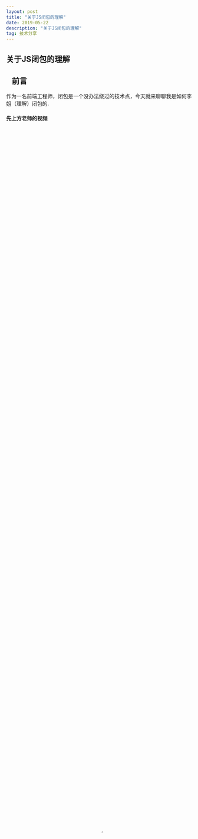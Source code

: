 ```yaml
---
layout: post
title: "关于JS闭包的理解"
date: 2019-05-22
description: "关于JS闭包的理解"
tag: 技术分享
---   
```


关于JS闭包的理解
------------------------


   前言
   --
   
   作为一名前端工程师，闭包是一个没办法绕过的技术点，今天就来聊聊我是如何李姐（理解）闭包的.
   
   
#### 先上方老师的视频
<video id="video" controls="" preload="none" poster="http://om2bks7xs.bkt.clouddn.com/2017-08-26-Markdown-Advance-Video.jpg" width=100% height=100%>
      <source id="mp4" src="https://video.jirengu.com/xdml/video/3ac7c224-c23d-491f-84b5-4fabfbeab9b8/2019-4-25-7-26-25-823.mp4?e=1558497701&token=haBrWKd7UTp90avo6dq3dGfY-jp5jM6Jf9VTA0-Z:F6SzXmEWY1NQIt7GRBuPc6i7VjY=" type="video/mp4">
      </video>
      
#### 还有一段，别急,耐心看完
<video id="video2" controls="" preload="none" poster="http://om2bks7xs.bkt.clouddn.com/2017-08-26-Markdown-Advance-Video.jpg" width=100% height=100%>
      <source id="mp4" src="https://video.jirengu.com/xdml/video/3ac7c224-c23d-491f-84b5-4fabfbeab9b8/2019-4-25-7-27-5-524.mp4?e=1558498507&token=haBrWKd7UTp90avo6dq3dGfY-jp5jM6Jf9VTA0-Z:JGtokUtKNNwOqYghOsg5zF8wmgo=" type="video/mp4">
      </video>
   
   



[![LICENSE](https://img.shields.io/badge/license-Anti%20996-blue.svg)](https://github.com/996icu/996.ICU/blob/master/LICENSE)
